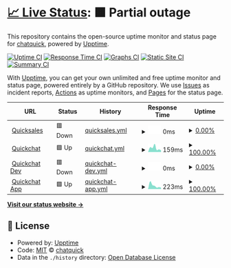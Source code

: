 # [📈 Live Status](https://status.quicksales.vn): <!--live status--> **🟧 Partial outage**

This repository contains the open-source uptime monitor and status page for [chatquick](https://status.quicksales.vn), powered by [Upptime](https://github.com/upptime/upptime).

[![Uptime CI](https://github.com/chatquick/status/workflows/Uptime%20CI/badge.svg)](https://github.com/chatquick/status/actions?query=workflow%3A%22Uptime+CI%22)
[![Response Time CI](https://github.com/chatquick/status/workflows/Response%20Time%20CI/badge.svg)](https://github.com/chatquick/status/actions?query=workflow%3A%22Response+Time+CI%22)
[![Graphs CI](https://github.com/chatquick/status/workflows/Graphs%20CI/badge.svg)](https://github.com/chatquick/status/actions?query=workflow%3A%22Graphs+CI%22)
[![Static Site CI](https://github.com/chatquick/status/workflows/Static%20Site%20CI/badge.svg)](https://github.com/chatquick/status/actions?query=workflow%3A%22Static+Site+CI%22)
[![Summary CI](https://github.com/chatquick/status/workflows/Summary%20CI/badge.svg)](https://github.com/chatquick/status/actions?query=workflow%3A%22Summary+CI%22)

With [Upptime](https://upptime.js.org), you can get your own unlimited and free uptime monitor and status page, powered entirely by a GitHub repository. We use [Issues](https://github.com/chatquick/status/issues) as incident reports, [Actions](https://github.com/chatquick/status/actions) as uptime monitors, and [Pages](https://status.quicksales.vn) for the status page.

<!--start: status pages-->
<!-- This summary is generated by Upptime (https://github.com/upptime/upptime) -->
<!-- Do not edit this manually, your changes will be overwritten -->
<!-- prettier-ignore -->
| URL | Status | History | Response Time | Uptime |
| --- | ------ | ------- | ------------- | ------ |
| <img alt="" src="https://icons.duckduckgo.com/ip3/www.quicksales.vn.ico" height="13"> [Quicksales](https://www.quicksales.vn) | 🟥 Down | [quicksales.yml](https://github.com/chatquick/status/commits/HEAD/history/quicksales.yml) | <details><summary><img alt="Response time graph" src="./graphs/quicksales/response-time-week.png" height="20"> 0ms</summary><br><a href="https://status.quicksales.vn/history/quicksales"><img alt="Response time 1269" src="https://img.shields.io/endpoint?url=https%3A%2F%2Fraw.githubusercontent.com%2Fchatquick%2Fstatus%2FHEAD%2Fapi%2Fquicksales%2Fresponse-time.json"></a><br><a href="https://status.quicksales.vn/history/quicksales"><img alt="24-hour response time 0" src="https://img.shields.io/endpoint?url=https%3A%2F%2Fraw.githubusercontent.com%2Fchatquick%2Fstatus%2FHEAD%2Fapi%2Fquicksales%2Fresponse-time-day.json"></a><br><a href="https://status.quicksales.vn/history/quicksales"><img alt="7-day response time 0" src="https://img.shields.io/endpoint?url=https%3A%2F%2Fraw.githubusercontent.com%2Fchatquick%2Fstatus%2FHEAD%2Fapi%2Fquicksales%2Fresponse-time-week.json"></a><br><a href="https://status.quicksales.vn/history/quicksales"><img alt="30-day response time 0" src="https://img.shields.io/endpoint?url=https%3A%2F%2Fraw.githubusercontent.com%2Fchatquick%2Fstatus%2FHEAD%2Fapi%2Fquicksales%2Fresponse-time-month.json"></a><br><a href="https://status.quicksales.vn/history/quicksales"><img alt="1-year response time 1269" src="https://img.shields.io/endpoint?url=https%3A%2F%2Fraw.githubusercontent.com%2Fchatquick%2Fstatus%2FHEAD%2Fapi%2Fquicksales%2Fresponse-time-year.json"></a></details> | <details><summary><a href="https://status.quicksales.vn/history/quicksales">0.00%</a></summary><a href="https://status.quicksales.vn/history/quicksales"><img alt="All-time uptime 33.41%" src="https://img.shields.io/endpoint?url=https%3A%2F%2Fraw.githubusercontent.com%2Fchatquick%2Fstatus%2FHEAD%2Fapi%2Fquicksales%2Fuptime.json"></a><br><a href="https://status.quicksales.vn/history/quicksales"><img alt="24-hour uptime 0.00%" src="https://img.shields.io/endpoint?url=https%3A%2F%2Fraw.githubusercontent.com%2Fchatquick%2Fstatus%2FHEAD%2Fapi%2Fquicksales%2Fuptime-day.json"></a><br><a href="https://status.quicksales.vn/history/quicksales"><img alt="7-day uptime 0.00%" src="https://img.shields.io/endpoint?url=https%3A%2F%2Fraw.githubusercontent.com%2Fchatquick%2Fstatus%2FHEAD%2Fapi%2Fquicksales%2Fuptime-week.json"></a><br><a href="https://status.quicksales.vn/history/quicksales"><img alt="30-day uptime 7.96%" src="https://img.shields.io/endpoint?url=https%3A%2F%2Fraw.githubusercontent.com%2Fchatquick%2Fstatus%2FHEAD%2Fapi%2Fquicksales%2Fuptime-month.json"></a><br><a href="https://status.quicksales.vn/history/quicksales"><img alt="1-year uptime 33.41%" src="https://img.shields.io/endpoint?url=https%3A%2F%2Fraw.githubusercontent.com%2Fchatquick%2Fstatus%2FHEAD%2Fapi%2Fquicksales%2Fuptime-year.json"></a></details>
| <img alt="" src="https://icons.duckduckgo.com/ip3/chat.quicksales.vn.ico" height="13"> [Quickchat](https://chat.quicksales.vn) | 🟩 Up | [quickchat.yml](https://github.com/chatquick/status/commits/HEAD/history/quickchat.yml) | <details><summary><img alt="Response time graph" src="./graphs/quickchat/response-time-week.png" height="20"> 159ms</summary><br><a href="https://status.quicksales.vn/history/quickchat"><img alt="Response time 529" src="https://img.shields.io/endpoint?url=https%3A%2F%2Fraw.githubusercontent.com%2Fchatquick%2Fstatus%2FHEAD%2Fapi%2Fquickchat%2Fresponse-time.json"></a><br><a href="https://status.quicksales.vn/history/quickchat"><img alt="24-hour response time 141" src="https://img.shields.io/endpoint?url=https%3A%2F%2Fraw.githubusercontent.com%2Fchatquick%2Fstatus%2FHEAD%2Fapi%2Fquickchat%2Fresponse-time-day.json"></a><br><a href="https://status.quicksales.vn/history/quickchat"><img alt="7-day response time 159" src="https://img.shields.io/endpoint?url=https%3A%2F%2Fraw.githubusercontent.com%2Fchatquick%2Fstatus%2FHEAD%2Fapi%2Fquickchat%2Fresponse-time-week.json"></a><br><a href="https://status.quicksales.vn/history/quickchat"><img alt="30-day response time 190" src="https://img.shields.io/endpoint?url=https%3A%2F%2Fraw.githubusercontent.com%2Fchatquick%2Fstatus%2FHEAD%2Fapi%2Fquickchat%2Fresponse-time-month.json"></a><br><a href="https://status.quicksales.vn/history/quickchat"><img alt="1-year response time 529" src="https://img.shields.io/endpoint?url=https%3A%2F%2Fraw.githubusercontent.com%2Fchatquick%2Fstatus%2FHEAD%2Fapi%2Fquickchat%2Fresponse-time-year.json"></a></details> | <details><summary><a href="https://status.quicksales.vn/history/quickchat">100.00%</a></summary><a href="https://status.quicksales.vn/history/quickchat"><img alt="All-time uptime 69.75%" src="https://img.shields.io/endpoint?url=https%3A%2F%2Fraw.githubusercontent.com%2Fchatquick%2Fstatus%2FHEAD%2Fapi%2Fquickchat%2Fuptime.json"></a><br><a href="https://status.quicksales.vn/history/quickchat"><img alt="24-hour uptime 100.00%" src="https://img.shields.io/endpoint?url=https%3A%2F%2Fraw.githubusercontent.com%2Fchatquick%2Fstatus%2FHEAD%2Fapi%2Fquickchat%2Fuptime-day.json"></a><br><a href="https://status.quicksales.vn/history/quickchat"><img alt="7-day uptime 100.00%" src="https://img.shields.io/endpoint?url=https%3A%2F%2Fraw.githubusercontent.com%2Fchatquick%2Fstatus%2FHEAD%2Fapi%2Fquickchat%2Fuptime-week.json"></a><br><a href="https://status.quicksales.vn/history/quickchat"><img alt="30-day uptime 100.00%" src="https://img.shields.io/endpoint?url=https%3A%2F%2Fraw.githubusercontent.com%2Fchatquick%2Fstatus%2FHEAD%2Fapi%2Fquickchat%2Fuptime-month.json"></a><br><a href="https://status.quicksales.vn/history/quickchat"><img alt="1-year uptime 69.75%" src="https://img.shields.io/endpoint?url=https%3A%2F%2Fraw.githubusercontent.com%2Fchatquick%2Fstatus%2FHEAD%2Fapi%2Fquickchat%2Fuptime-year.json"></a></details>
| <img alt="" src="https://icons.duckduckgo.com/ip3/dev.quicksales.vn.ico" height="13"> [Quickchat Dev](https://dev.quicksales.vn) | 🟥 Down | [quickchat-dev.yml](https://github.com/chatquick/status/commits/HEAD/history/quickchat-dev.yml) | <details><summary><img alt="Response time graph" src="./graphs/quickchat-dev/response-time-week.png" height="20"> 0ms</summary><br><a href="https://status.quicksales.vn/history/quickchat-dev"><img alt="Response time 2418" src="https://img.shields.io/endpoint?url=https%3A%2F%2Fraw.githubusercontent.com%2Fchatquick%2Fstatus%2FHEAD%2Fapi%2Fquickchat-dev%2Fresponse-time.json"></a><br><a href="https://status.quicksales.vn/history/quickchat-dev"><img alt="24-hour response time 0" src="https://img.shields.io/endpoint?url=https%3A%2F%2Fraw.githubusercontent.com%2Fchatquick%2Fstatus%2FHEAD%2Fapi%2Fquickchat-dev%2Fresponse-time-day.json"></a><br><a href="https://status.quicksales.vn/history/quickchat-dev"><img alt="7-day response time 0" src="https://img.shields.io/endpoint?url=https%3A%2F%2Fraw.githubusercontent.com%2Fchatquick%2Fstatus%2FHEAD%2Fapi%2Fquickchat-dev%2Fresponse-time-week.json"></a><br><a href="https://status.quicksales.vn/history/quickchat-dev"><img alt="30-day response time 0" src="https://img.shields.io/endpoint?url=https%3A%2F%2Fraw.githubusercontent.com%2Fchatquick%2Fstatus%2FHEAD%2Fapi%2Fquickchat-dev%2Fresponse-time-month.json"></a><br><a href="https://status.quicksales.vn/history/quickchat-dev"><img alt="1-year response time 2418" src="https://img.shields.io/endpoint?url=https%3A%2F%2Fraw.githubusercontent.com%2Fchatquick%2Fstatus%2FHEAD%2Fapi%2Fquickchat-dev%2Fresponse-time-year.json"></a></details> | <details><summary><a href="https://status.quicksales.vn/history/quickchat-dev">0.00%</a></summary><a href="https://status.quicksales.vn/history/quickchat-dev"><img alt="All-time uptime 4.90%" src="https://img.shields.io/endpoint?url=https%3A%2F%2Fraw.githubusercontent.com%2Fchatquick%2Fstatus%2FHEAD%2Fapi%2Fquickchat-dev%2Fuptime.json"></a><br><a href="https://status.quicksales.vn/history/quickchat-dev"><img alt="24-hour uptime 0.00%" src="https://img.shields.io/endpoint?url=https%3A%2F%2Fraw.githubusercontent.com%2Fchatquick%2Fstatus%2FHEAD%2Fapi%2Fquickchat-dev%2Fuptime-day.json"></a><br><a href="https://status.quicksales.vn/history/quickchat-dev"><img alt="7-day uptime 0.00%" src="https://img.shields.io/endpoint?url=https%3A%2F%2Fraw.githubusercontent.com%2Fchatquick%2Fstatus%2FHEAD%2Fapi%2Fquickchat-dev%2Fuptime-week.json"></a><br><a href="https://status.quicksales.vn/history/quickchat-dev"><img alt="30-day uptime 7.96%" src="https://img.shields.io/endpoint?url=https%3A%2F%2Fraw.githubusercontent.com%2Fchatquick%2Fstatus%2FHEAD%2Fapi%2Fquickchat-dev%2Fuptime-month.json"></a><br><a href="https://status.quicksales.vn/history/quickchat-dev"><img alt="1-year uptime 4.90%" src="https://img.shields.io/endpoint?url=https%3A%2F%2Fraw.githubusercontent.com%2Fchatquick%2Fstatus%2FHEAD%2Fapi%2Fquickchat-dev%2Fuptime-year.json"></a></details>
| <img alt="" src="https://icons.duckduckgo.com/ip3/app.quicksales.vn.ico" height="13"> [Quickchat App](https://app.quicksales.vn) | 🟩 Up | [quickchat-app.yml](https://github.com/chatquick/status/commits/HEAD/history/quickchat-app.yml) | <details><summary><img alt="Response time graph" src="./graphs/quickchat-app/response-time-week.png" height="20"> 223ms</summary><br><a href="https://status.quicksales.vn/history/quickchat-app"><img alt="Response time 436" src="https://img.shields.io/endpoint?url=https%3A%2F%2Fraw.githubusercontent.com%2Fchatquick%2Fstatus%2FHEAD%2Fapi%2Fquickchat-app%2Fresponse-time.json"></a><br><a href="https://status.quicksales.vn/history/quickchat-app"><img alt="24-hour response time 283" src="https://img.shields.io/endpoint?url=https%3A%2F%2Fraw.githubusercontent.com%2Fchatquick%2Fstatus%2FHEAD%2Fapi%2Fquickchat-app%2Fresponse-time-day.json"></a><br><a href="https://status.quicksales.vn/history/quickchat-app"><img alt="7-day response time 223" src="https://img.shields.io/endpoint?url=https%3A%2F%2Fraw.githubusercontent.com%2Fchatquick%2Fstatus%2FHEAD%2Fapi%2Fquickchat-app%2Fresponse-time-week.json"></a><br><a href="https://status.quicksales.vn/history/quickchat-app"><img alt="30-day response time 330" src="https://img.shields.io/endpoint?url=https%3A%2F%2Fraw.githubusercontent.com%2Fchatquick%2Fstatus%2FHEAD%2Fapi%2Fquickchat-app%2Fresponse-time-month.json"></a><br><a href="https://status.quicksales.vn/history/quickchat-app"><img alt="1-year response time 436" src="https://img.shields.io/endpoint?url=https%3A%2F%2Fraw.githubusercontent.com%2Fchatquick%2Fstatus%2FHEAD%2Fapi%2Fquickchat-app%2Fresponse-time-year.json"></a></details> | <details><summary><a href="https://status.quicksales.vn/history/quickchat-app">100.00%</a></summary><a href="https://status.quicksales.vn/history/quickchat-app"><img alt="All-time uptime 58.09%" src="https://img.shields.io/endpoint?url=https%3A%2F%2Fraw.githubusercontent.com%2Fchatquick%2Fstatus%2FHEAD%2Fapi%2Fquickchat-app%2Fuptime.json"></a><br><a href="https://status.quicksales.vn/history/quickchat-app"><img alt="24-hour uptime 100.00%" src="https://img.shields.io/endpoint?url=https%3A%2F%2Fraw.githubusercontent.com%2Fchatquick%2Fstatus%2FHEAD%2Fapi%2Fquickchat-app%2Fuptime-day.json"></a><br><a href="https://status.quicksales.vn/history/quickchat-app"><img alt="7-day uptime 100.00%" src="https://img.shields.io/endpoint?url=https%3A%2F%2Fraw.githubusercontent.com%2Fchatquick%2Fstatus%2FHEAD%2Fapi%2Fquickchat-app%2Fuptime-week.json"></a><br><a href="https://status.quicksales.vn/history/quickchat-app"><img alt="30-day uptime 100.00%" src="https://img.shields.io/endpoint?url=https%3A%2F%2Fraw.githubusercontent.com%2Fchatquick%2Fstatus%2FHEAD%2Fapi%2Fquickchat-app%2Fuptime-month.json"></a><br><a href="https://status.quicksales.vn/history/quickchat-app"><img alt="1-year uptime 58.09%" src="https://img.shields.io/endpoint?url=https%3A%2F%2Fraw.githubusercontent.com%2Fchatquick%2Fstatus%2FHEAD%2Fapi%2Fquickchat-app%2Fuptime-year.json"></a></details>

<!--end: status pages-->

[**Visit our status website →**](https://status.quicksales.vn)

## 📄 License

- Powered by: [Upptime](https://github.com/upptime/upptime)
- Code: [MIT](./LICENSE) © [chatquick](https://status.quicksales.vn)
- Data in the `./history` directory: [Open Database License](https://opendatacommons.org/licenses/odbl/1-0/)
